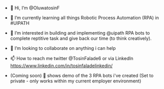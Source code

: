 - 👋 Hi, I’m @OluwatosinF
- 🌱 I’m currently learning all things Robotic Process Automation (RPA) in #UIPATH
- 👀 I’m interested in building and implementing @uipath RPA bots to complete reptitive task and give back our time (to think creatively).
- 💞️ I’m looking to collaborate on anything i can help
- 📫 How to reach me twitter @TosinFalade6 or via LinkedIn https://www.linkedin.com/in/tosinfaladelinkedin/

- (Coming soon) 🎥 shows demo of the 3 RPA bots i've created (Set to private - only works within my current employer environment)

<!---
OluwatosinF/OluwatosinF is a ✨ special ✨ repository because its `README.md` (this file) appears on your GitHub profile.
You can click the Preview link to take a look at your changes.
--->
